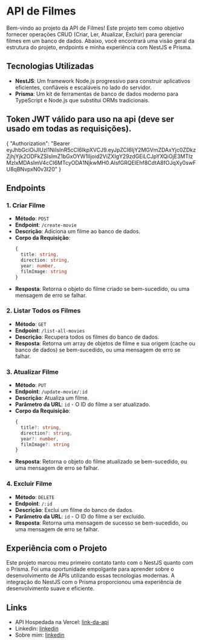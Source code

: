# API de Filmes

Bem-vindo ao projeto da API de Filmes! Este projeto tem como objetivo fornecer operações CRUD (Criar, Ler, Atualizar, Excluir) para gerenciar filmes em um banco de dados. Abaixo, você encontrará uma visão geral da estrutura do projeto, endpoints e minha experiência com NestJS e Prisma.

## Tecnologias Utilizadas

- **NestJS**: Um framework Node.js progressivo para construir aplicativos eficientes, confiáveis e escaláveis no lado do servidor.
- **Prisma**: Um kit de ferramentas de banco de dados moderno para TypeScript e Node.js que substitui ORMs tradicionais.

## Token JWT válido para uso na api (deve ser usado em todas as requisições).

{
"Authorization": "Bearer eyJhbGciOiJIUzI1NiIsInR5cCI6IkpXVCJ9.eyJpZCI6IjY2MGVmZDAxYjc0ZDkzZjhjYjk2ODFkZSIsImZ1bGxOYW1lIjoid2ViZXIgY29zdGEiLCJpYXQiOjE3MTIzMzIxMDAsImV4cCI6MTcyODA1NjkwMH0.AlsfGRQEIEhf8CdtA8fOJqXy0swFU8qBNvpxN0v3I20"
}

## Endpoints

### 1. Criar Filme

- **Método**: `POST`
- **Endpoint**: `/create-movie`
- **Descrição**: Adiciona um filme ao banco de dados.
- **Corpo da Requisição**:
  ```typescript
  {
    title: string,
    direction: string,
    year: number,
    filmImage: string
  }
  ```
- **Resposta**: Retorna o objeto do filme criado se bem-sucedido, ou uma mensagem de erro se falhar.

### 2. Listar Todos os Filmes

- **Método**: `GET`
- **Endpoint**: `/list-all-movies`
- **Descrição**: Recupera todos os filmes do banco de dados.
- **Resposta**: Retorna um array de objetos de filme e sua origem (cache ou banco de dados) se bem-sucedido, ou uma mensagem de erro se falhar.

### 3. Atualizar Filme

- **Método**: `PUT`
- **Endpoint**: `/update-movie/:id`
- **Descrição**: Atualiza um filme.
- **Parâmetro da URL**: `id` - O ID do filme a ser atualizado.
- **Corpo da Requisição**:
  ```typescript
  {
    title?: string,
    direction?: string,
    year?: number,
    filmImage?: string
  }
  ```
- **Resposta**: Retorna o objeto do filme atualizado se bem-sucedido, ou uma mensagem de erro se falhar.

### 4. Excluir Filme

- **Método**: `DELETE`
- **Endpoint**: `/:id`
- **Descrição**: Exclui um filme do banco de dados.
- **Parâmetro da URL**: `id` - O ID do filme a ser excluído.
- **Resposta**: Retorna uma mensagem de sucesso se bem-sucedido, ou uma mensagem de erro se falhar.

## Experiência com o Projeto

Este projeto marcou meu primeiro contato tanto com o NestJS quanto com o Prisma. Foi uma oportunidade empolgante para aprender sobre o desenvolvimento de APIs utilizando essas tecnologias modernas. A integração do NestJS com o Prisma proporcionou uma experiência de desenvolvimento suave e eficiente.

## Links

- API Hospedada na Vercel: [link-da-api](https://public-selective-process.vercel.app/)
- Linkedin: [linkedin](https://www.linkedin.com/in/webersilv4)
- Sobre mim: [linkedin](https://weber.vercel.app/)
